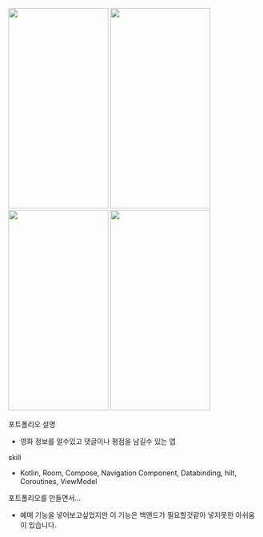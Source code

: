 <img src="https://github.com/wlstjr1123/MoviePortfolio/assets/39479766/899f001c-0439-475f-ba45-6e8647d658b6.png"  width="200" height="400"/>
<img src="https://github.com/wlstjr1123/MoviePortfolio/assets/39479766/5aea91f7-6535-443e-88cf-38aa60c60ae3.png"  width="200" height="400"/>
<img src="https://github.com/wlstjr1123/MoviePortfolio/assets/39479766/3bd33bad-c17c-4c8f-b1b9-73b8cfe86a0a.png"  width="200" height="400"/>
<img src="https://github.com/wlstjr1123/MoviePortfolio/assets/39479766/4df63e79-dfa0-4045-8951-c7941dde0416"  width="200" height="400"/>

포트폴리오 설명
 - 영화 정보를 알수있고 댓글이나 평점을 남길수 있는 앱

skill
 - Kotlin, Room, Compose, Navigation Component, Databinding, hilt, Coroutines, ViewModel

포트폴리오를 만들면서...
 - 예매 기능을 넣어보고싶었지만 이 기능은 백앤드가 필요할것같아 넣지못한 아쉬움이 있습니다.
